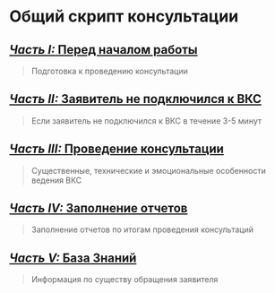 # Общий скрипт консультации
## [*Часть I:* Перед началом работы](Универсальные/Перед%20началом%20работы.md)
> Подготовка к проведению консультации
## [*Часть II:* Заявитель не подключился к ВКС](Универсальные/Заявитель%20не%20подключился%20к%20ВКС.md)
> Если заявитель не подключился к ВКС в течение 3-5 минут
## [*Часть III:* Проведение консультации](Универсальные/Проведение%20консультации.md)
> Существенные, технические и эмоциональные особенности ведения ВКС
## [*Часть IV:* Заполнение отчетов](Универсальные/Заполнение%20отчетов.md)
> Заполнение отчетов по итогам проведения консультаций
## [*Часть V:* База Знаний](Предметные/База%20Знаний.md)
> Информация по существу обращения заявителя
